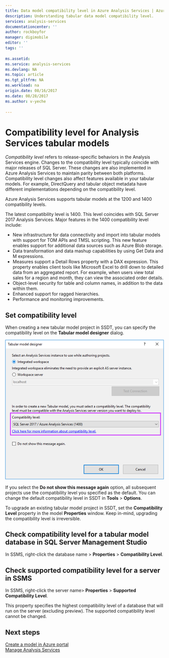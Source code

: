 ```yaml
---
title: Data model compatibility level in Azure Analysis Services | Azure
description: Understanding tabular data model compatibility level.
services: analysis-services
documentationcenter: ''
author: rockboyfor
manager: digimobile
editor: ''
tags: ''

ms.assetid: 
ms.service: analysis-services
ms.devlang: NA
ms.topic: article
ms.tgt_pltfrm: NA
ms.workload: na
origin.date: 08/16/2017
ms.date: 08/28/2017
ms.author: v-yeche

---
```


# Compatibility level for Analysis Services tabular models

*Compatibility level* refers to release-specific behaviors in the Analysis Services engine. Changes to the compatibility level typically coincide with major releases of SQL Server. These changes are also implemented in Azure Analysis Services to maintain parity between both platforms. Compatibility level changes also affect features available in your tabular models. For example, DirectQuery and tabular object metadata have different implementations depending on the compatibility level. 

Azure Analysis Services supports tabular models at the 1200 and 1400 compatibility levels.

The latest compatibility level is 1400. This level coincides with SQL Server 2017 Analysis Services. Major features in the 1400 compatibility level include:

*  New infrastructure for data connectivity and import into tabular models with support for TOM APIs and TMSL scripting. This new feature enables support for additional data sources such as Azure Blob storage.
*  Data transformation and data mashup capabilities by using Get Data and M expressions.
*  Measures support a Detail Rows property with a DAX expression. This property enables client tools like Microsoft Excel to drill down to detailed data from an aggregated report. For example, when users view total sales for a region and month, they can view the associated order details. 
*  Object-level security for table and column names, in addition to the data within them.
*  Enhanced support for ragged hierarchies.
*  Performance and monitoring improvements.

## Set compatibility level 
 When creating a new tabular model project in SSDT, you can specify the compatibility level on the **Tabular model designer** dialog. 

 ![ssas_tabularproject_compat1200](./media/analysis-services-compat-level/aas-tabularproject-compat.png)  

 If you select the **Do not show this message again** option, all subsequent projects use the compatibility level you specified as the default. You can change the default compatibility level in SSDT in **Tools** > **Options**.  

 To upgrade an existing tabular model project in SSDT, set  the **Compatibility Level** property in the model **Properties** window. Keep in-mind, upgrading the compatibility level is irreversible.

## Check compatibility level for a tabular model database in SQL Server Management Studio 
 In SSMS, right-click the database name > **Properties** > **Compatibility Level**.  

## Check supported compatibility level for a server in SSMS  
 In SSMS, right-click the server name>  **Properties** > **Supported Compatibility Level**.  

 This property specifies the highest compatibility level of a database that will run on the server (excluding preview). The supported compatibility level cannot be changed.  

## Next steps
  [Create a model in Azure portal](analysis-services-create-model-portal.md)   
  [Manage Analysis Services](analysis-services-manage.md)
  
<!--Update_Description: new articles about analysis serices compat level -->